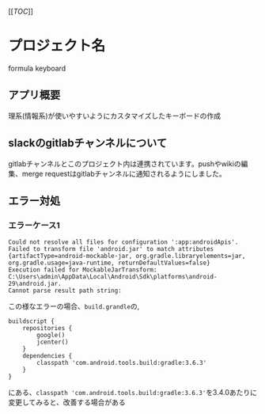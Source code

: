 [[_TOC_]]

# プロジェクト名

formula keyboard

## アプリ概要
理系(情報系)が使いやすいようにカスタマイズしたキーボードの作成

## slackのgitlabチャンネルについて
gitlabチャンネルとこのプロジェクト内は連携されています。pushやwikiの編集、merge requestはgitlabチャンネルに通知されるようにしました。 

## エラー対処

### エラーケース1
```
Could not resolve all files for configuration ':app:androidApis'.
Failed to transform file 'android.jar' to match attributes {artifactType=android-mockable-jar, org.gradle.libraryelements=jar, org.gradle.usage=java-runtime, returnDefaultValues=false}
Execution failed for MockableJarTransform: C:\Users\admin\AppData\Local\Android\Sdk\platforms\android-29\android.jar.
Cannot parse result path string:
```
この様なエラーの場合、`build.grandle`の,
```
buildscript {
    repositories {
        google()
        jcenter()
    }
    dependencies {
        classpath 'com.android.tools.build:gradle:3.6.3'
    }
}
```
にある、`classpath 'com.android.tools.build:gradle:3.6.3'`を3.4.0あたりに変更してみると、改善する場合がある


